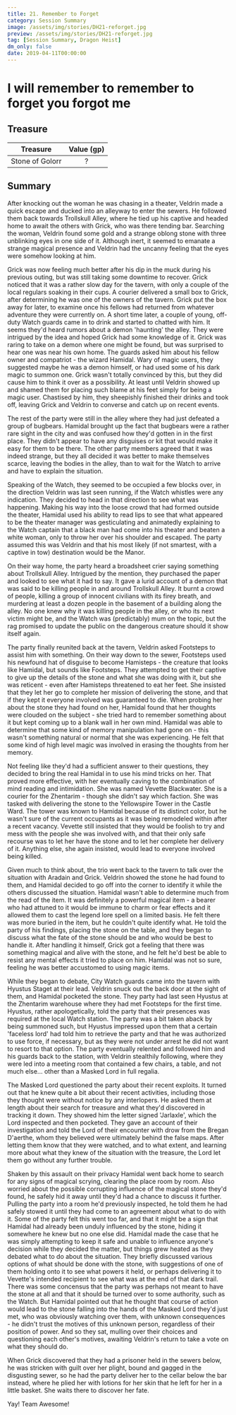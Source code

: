 ```yaml
---
title: 21. Remember to Forget
category: Session Summary
image: /assets/img/stories/DH21-reforget.jpg
preview: /assets/img/stories/DH21-reforget.jpg
tag: [Session Summary, Dragon Heist]
dm_only: false
date: 2019-04-11T00:00:00
---
```


# I will remember to remember to forget you forgot me

## Treasure

| Treasure | Value (gp) |
|:--------:|:----------:|
| Stone of Golorr | ? |

## Summary

After knocking out the woman he was chasing in a theater, Veldrin made a quick escape and ducked into an alleyway to enter the sewers.  He followed them back towards Trollskull Alley, where he tied up his captive and headed home to await the others with Grick, who was there tending bar.  Searching the woman, Veldrin found some gold and a strange oblong stone with three unblinking eyes in one side of it.  Although inert, it seemed to emanate a strange magical presence and Veldrin had the uncanny feeling that the eyes were somehow looking at him.

Grick was now feeling much better after his dip in the muck during his previous outing, but was still taking some downtime to recover. Grick noticed that it was a rather slow day for the tavern, with only a couple of the local regulars soaking in their cups. A courier delivered a small box to Grick, after determining he was one of the owners of the tavern. Grick put the box away for later, to examine once his fellows had returned from whatever adventure they were currently on. A short time later, a couple of young, off-duty Watch guards came in to drink and started to chatted with him. It seems they'd heard rumors about a demon 'haunting' the alley. They were intrigued by the idea and hoped Grick had some knowledge of it. Grick was raring to take on a demon where one might be found, but was surprised to hear one was near his own home. The guards asked him about his fellow owner and compatriot - the wizard Hamidal. Wary of magic users, they suggested maybe he was a demon himself, or had used some of his dark magic to summon one. Grick wasn't totally convinced by this, but they did cause him to think it over as a possibility. At least until Veldrin showed up and shamed them for placing such blame at his feet simply for being a magic user. Chastised by him, they sheepishly finished their drinks and took off, leaving Grick and Veldrin to converse and catch up on recent events.

The rest of the party were still in the alley where they had just defeated a group of bugbears. Hamidal brought up the fact that bugbears were a rather rare sight in the city and was confused how they'd gotten in in the first place. They didn't appear to have any disguises or kit that would make it easy for them to be there. The other party members agreed that it was indeed strange, but they all decided it was better to make themselves scarce, leaving the bodies in the alley, than to wait for the Watch to arrive and have to explain the situation.  

Speaking of the Watch, they seemed to be occupied a few blocks over, in the direction Veldrin was last seen running, if the Watch whistles were any indication. They decided to head in that direction to see what was happening. Making his way into the loose crowd that had formed outside the theater, Hamidal used his ability to read lips to see that what appeared to be the theater manager was gesticulating and animatedly explaining to the Watch captain that a black man had come into his theater and beaten a white woman, only to throw her over his shoulder and escaped. The party assumed this was Veldrin and that his most likely (if not smartest, with a captive in tow) destination would be the Manor. 

On their way home, the party heard a broadsheet crier saying something about Trollskull Alley. Intrigued by the mention, they purchased the paper and looked to see what it had to say. It gave a lurid account of a demon that was said to be killing people in and around Trollskull Alley. It burnt a crowd of people, killing a group of innocent civilians with its firey breath, and murdering at least a dozen people in the basement of a building along the alley. No one knew why it was killing people in the alley, or who its next victim might be, and the Watch was (predictably) mum on the topic, but the rag promised to update the public on the dangerous creature should it show itself again.

The party finally reunited back at the tavern, Veldrin asked Footsteps to assist him with something.  On their way down to the sewer, Footsteps used his newfound hat of disguise to become Hamisteps - the creature that looks like Hamidal, but sounds like Footsteps. They attempted to get their captive to give up the details of the stone and what she was doing with it, but she was reticent - even after Hamisteps threatened to eat her feet. She insisted that they let her go to complete her mission of delivering the stone, and that if they kept it everyone involved was guaranteed to die. When probing her about the stone they had found on her, Hamidal found that her thoughts were clouded on the subject - she tried hard to remember something about it but kept coming up to a blank wall in her own mind. Hamidal was able to determine that some kind of memory manipulation had gone on - this wasn't something natural or normal that she was experiencing. He felt that some kind of high level magic was involved in erasing the thoughts from her memory.

Not feeling like they'd had a sufficient answer to their questions, they decided to bring the real Hamidal in to use his mind tricks on her. That proved more effective, with her eventually caving to the combination of mind reading and intimidation. She was named Vevette Blackwater. She is a courier for the Zhentarim - though she didn't say which faction. She was tasked with delivering the stone to the Yellowspire Tower in the Castle Ward. The tower was known to Hamidal because of its distinct color, but he wasn't sure of the current occupants as it was being remodeled within after a recent vacancy. Vevette still insisted that they would be foolish to try and mess with the people she was involved with, and that their only safe recourse was to let her have the stone and to let her complete her delivery of it. Anything else, she again insisted, would lead to everyone involved being killed.

Given much to think about, the trio went back to the tavern to talk over the situation with Aradain and Grick. Veldrin showed the stone he had found to them, and Hamidal decided to go off into the corner to identify it while the others discussed the situation. Hamidal wasn't able to determine much from the read of the item. It was definitely a powerful magical item - a bearer who had attuned to it would be immune to charm or fear effects and it allowed them to cast the legend lore spell on a limited basis. He felt there was more buried in the item, but he couldn't quite identify what. He told the party of his findings, placing the stone on the table, and they began to discuss what the fate of the stone should be and who would be best to handle it. After handling it himself, Grick got a feeling that there was something magical and alive with the stone, and he felt he'd best be able to resist any mental effects it tried to place on him. Hamidal was not so sure, feeling he was better accustomed to using magic items.

While they began to debate, City Watch guards came into the tavern with Hyustus Staget at their lead. Veldrin snuck out the back door at the sight of them, and Hamidal pocketed the stone. They party had last seen Hyustus at the Zhentarim warehouse where they had met Footsteps for the first time. Hyustus, rather apologetically, told the party that their presences was required at the local Watch station. The party was a bit taken aback by being summoned such, but Hyustus impressed upon them that a certain 'faceless lord' had told him to retrieve the party and that he was authorized to use force, if necessary, but as they were not under arrest he did not want to resort to that option. The party eventually relented and followed him and his guards back to the station, with Veldrin stealthily following, where they were led into a meeting room that contained a few chairs, a table, and not much else... other than a Masked Lord in full regalia.

The Masked Lord questioned the party about their recent exploits. It turned out that he knew quite a bit about their recent activities, including those they thought were without notice by any interlopers. He asked them at length about their search for treasure and what they'd discovered in tracking it down. They showed him the letter signed 'Jarlaxle', which the Lord inspected and then pocketed. They gave an account of their investigation and told the Lord of their encounter with drow from the Bregan D'aerthe, whom they believed were ultimately behind the false maps. After letting them know that they were watched, and to what extent, and learning more about what they knew of the situation with the treasure, the Lord let them go without any further trouble.

Shaken by this assault on their privacy Hamidal went back home to search for any signs of magical scrying, clearing the place room by room. Also worried about the possible corrupting influence of the magical stone they'd found, he safely hid it away until they'd had a chance to discuss it further. Pulling the party into a room he'd previously inspected, he told them he had safely stowed it until they had come to an agreement about what to do with it. Some of the party felt this went too far, and that it might be a sign that Hamidal had already been unduly influenced by the stone, hiding it somewhere he knew but no one else did. Hamidal made the case that he was simply attempting to keep it safe and unable to influence anyone's decision while they decided the matter, but things grew heated as they debated what to do about the situation. They briefly discussed various options of what should be done with the stone, with suggestions of one of them holding onto it to see what powers it held, or perhaps delivering it to Vevette's intended recipient to see what was at the end of that dark trail. 
There was some concensus that the party was perhaps not meant to have the stone at all and that it should be turned over to some authority, such as the Watch. But Hamidal pointed out that he thought that course of action would lead to the stone falling into the hands of the Masked Lord they'd just met, who was obviously watching over them, with unknown consequences - he didn't trust the motives of this unknown person, regardless of their position of power. And so they sat, mulling over their choices and questioning each other's motives, awaiting Veldrin's return to take a vote on what they should do.  

When Grick discovered that they had a prisoner held in the sewers below, he was stricken with guilt over her plight, bound and gagged in the disgusting sewer, so he had the party deliver her to the cellar below the bar instead, where he plied her with lotions for her skin that he left for her in a little basket. She waits there to discover her fate.

Yay! Team Awesome!